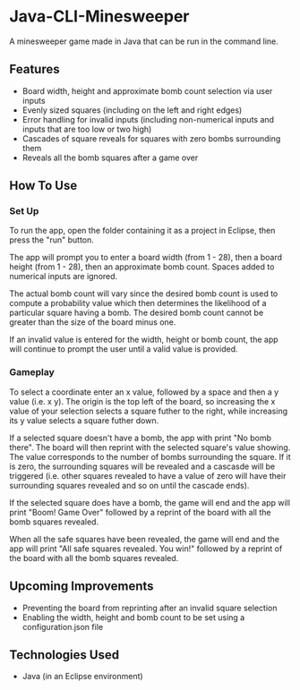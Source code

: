 # Java-CLI-Minesweeper

A minesweeper game made in Java that can be run in the command line.

## Features

- Board width, height and approximate bomb count selection via user inputs
- Evenly sized squares (including on the left and right edges)
- Error handling for invalid inputs (including non-numerical inputs and inputs that are too low or two high)
- Cascades of square reveals for squares with zero bombs surrounding them
- Reveals all the bomb squares after a game over

## How To Use

### Set Up

To run the app, open the folder containing it as a project in Eclipse, then press the "run" button.

The app will prompt you to enter a board width (from 1 - 28), then a board height (from 1 - 28), then an approximate bomb count. Spaces added to numerical inputs are ignored.

The actual bomb count will vary since the desired bomb count is used to compute a probability value which then determines the likelihood of a particular square having a bomb. The desired bomb count cannot be greater than the size of the board minus one.

If an invalid value is entered for the width, height or bomb count, the app will continue to prompt the user until a valid value is provided.

### Gameplay

To select a coordinate enter an x value, followed by a space and then a y value (i.e. x y). The origin is the top left of the board, so increasing the x value of your selection selects a square futher to the right, while increasing its y value selects a square futher down.

If a selected square doesn't have a bomb, the app with print "No bomb there". The board will then reprint with the selected square's value showing. The value corresponds to the number of bombs surrounding the square. If it is zero, the surrounding squares will be revealed and a cascasde will be triggered (i.e. other squares revealed to have a value of zero will have their surrounding squares revealed and so on until the cascade ends).

If the selected square does have a bomb, the game will end and the app will print "Boom! Game Over" followed by a reprint of the board with all the bomb squares revealed.

When all the safe squares have been revealed, the game will end and the app will print "All safe squares revealed. You win!" followed by a reprint of the board with all the bomb squares revealed.

## Upcoming Improvements

- Preventing the board from reprinting after an invalid square selection
- Enabling the width, height and bomb count to be set using a configuration.json file

## Technologies Used

- Java (in an Eclipse environment)
